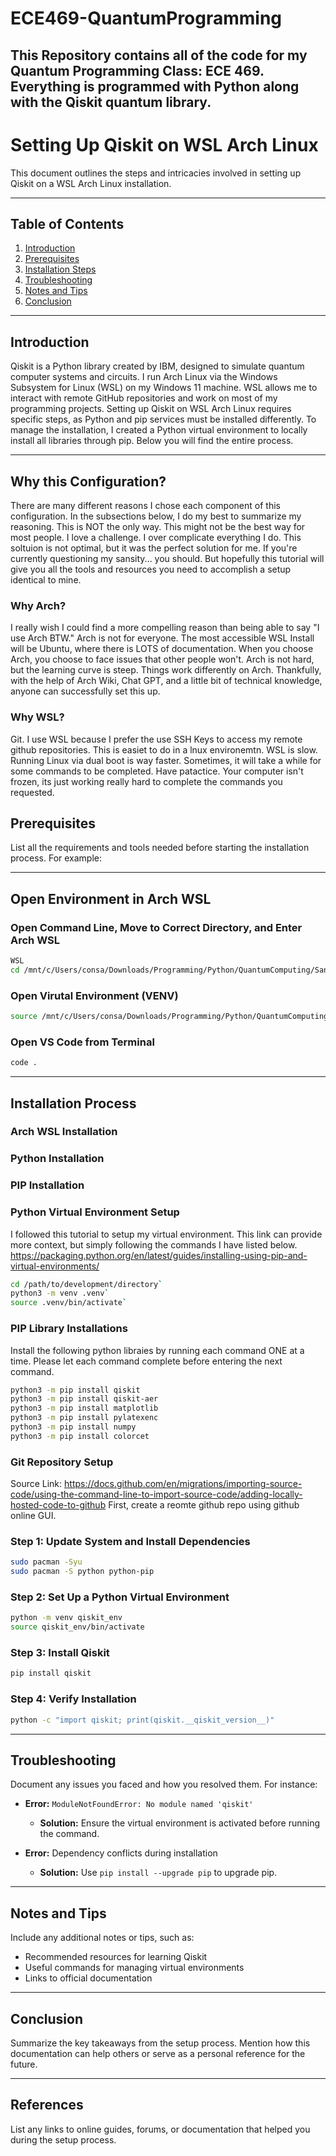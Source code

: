 # ECE469-QuantumProgramming
This Repository contains all of the code for my Quantum Programming Class: ECE 469. Everything is programmed with Python along with the Qiskit quantum library.
---

# Setting Up Qiskit on WSL Arch Linux

This document outlines the steps and intricacies involved in setting up Qiskit on a WSL Arch Linux installation.

---

## Table of Contents
1. [Introduction](#introduction)
2. [Prerequisites](#prerequisites)
3. [Installation Steps](#installation-steps)
4. [Troubleshooting](#troubleshooting)
5. [Notes and Tips](#notes-and-tips)
6. [Conclusion](#conclusion)

---

## Introduction
Qiskit is a Python library created by IBM, designed to simulate quantum computer systems and circuits. I run Arch Linux via the Windows Subsystem for Linux (WSL) on my Windows 11 machine. WSL allows me to interact with remote GitHub repositories and work on most of my programming projects. Setting up Qiskit on WSL Arch Linux requires specific steps, as Python and pip services must be installed differently. To manage the installation, I created a Python virtual environment to locally install all libraries through pip. Below you will find the entire process.

---

## Why this Configuration?
There are many different reasons I chose each component of this configuration. In the subsections below, I do my best to summarize my reasoning. This is NOT the only way. This might not be the best way for most people. I love a challenge. I over complicate everything I do. This soltuion is not optimal, but it was the perfect solution for me. If you're currently questioning my sansity... you should. But hopefully this tutorial will give you all the tools and resources you need to accomplish a setup identical to mine. 

### Why Arch?
I really wish I could find a more compelling reason than being able to say "I use Arch BTW." Arch is not for everyone. The most accessible WSL Install will be Ubuntu, where there is LOTS of documentation. When you choose Arch, you choose to face issues that other people won't. Arch is not hard, but the learning curve is steep. Things work differently on Arch. Thankfully, with the help of Arch Wiki, Chat GPT, and a little bit of technical knowledge, anyone can successfully set this up.

### Why WSL?
Git. I use WSL because I prefer the use SSH Keys to access my remote github repositories. This is easiet to do in a lnux environemtn. WSL is slow. Running Linux via dual boot is way faster. Sometimes, it will take a while for some commands to be completed. Have patactice. Your computer isn't frozen, its just working really hard to complete the commands you requested. 

## Prerequisites
List all the requirements and tools needed before starting the installation process. For example:
<!-- - WSL with Arch Linux installed -->
<!-- - Python version (e.g., Python 3.8 or higher) -->
<!-- - pip package manager -->
<!-- - Internet connection -->
---
## Open Environment in Arch WSL
### Open Command Line, Move to Correct Directory, and Enter Arch WSL
```bash
WSL
cd /mnt/c/Users/consa/Downloads/Programming/Python/QuantumComputing/Sandbox
```

### Open Virutal Environment (VENV)
```bash
source /mnt/c/Users/consa/Downloads/Programming/Python/QuantumComputing/.venv/bin/activate
```
### Open VS Code from Terminal
```bash
code .
```




---
## Installation Process
### Arch WSL Installation

### Python Installation

### PIP Installation

### Python Virtual Environment Setup
I followed this tutorial to setup my virtual environment. This link can provide more context, but simply following the commands I have listed below. 
https://packaging.python.org/en/latest/guides/installing-using-pip-and-virtual-environments/

```bash
cd /path/to/development/directory`
python3 -m venv .venv`
source .venv/bin/activate`
```

### PIP Library Installations
Install the following python libraies by running each command ONE at a time. Please let each command complete before entering the next command.
```bash
python3 -m pip install qiskit
python3 -m pip install qiskit-aer
python3 -m pip install matplotlib
python3 -m pip install pylatexenc
python3 -m pip install numpy
python3 -m pip install colorcet
```

### Git Repository Setup
Source Link: https://docs.github.com/en/migrations/importing-source-code/using-the-command-line-to-import-source-code/adding-locally-hosted-code-to-github
First, create a reomte github repo using github online GUI. 



### Step 1: Update System and Install Dependencies
```bash
sudo pacman -Syu
sudo pacman -S python python-pip
```

### Step 2: Set Up a Python Virtual Environment
```bash
python -m venv qiskit_env
source qiskit_env/bin/activate
```

### Step 3: Install Qiskit
```bash
pip install qiskit
```

### Step 4: Verify Installation
```bash
python -c "import qiskit; print(qiskit.__qiskit_version__)"
```

---

## Troubleshooting
Document any issues you faced and how you resolved them. For instance:

- **Error:** `ModuleNotFoundError: No module named 'qiskit'`
  - **Solution:** Ensure the virtual environment is activated before running the command.

- **Error:** Dependency conflicts during installation
  - **Solution:** Use `pip install --upgrade pip` to upgrade pip.

---

## Notes and Tips
Include any additional notes or tips, such as:
- Recommended resources for learning Qiskit
- Useful commands for managing virtual environments
- Links to official documentation

---

## Conclusion
Summarize the key takeaways from the setup process. Mention how this documentation can help others or serve as a personal reference for the future.

---

## References
List any links to online guides, forums, or documentation that helped you during the setup process.
